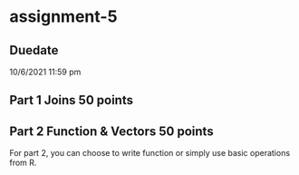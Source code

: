 # assignment-5

## Duedate

10/6/2021 11:59 pm


## Part 1 Joins 50 points

## Part 2 Function & Vectors 50 points

For part 2, you can choose to write function or simply use basic operations from R.